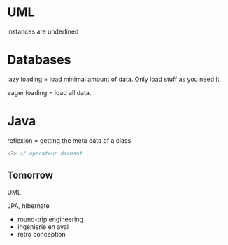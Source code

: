 # UML
instances are underlined

# Databases
lazy loading = load minimal amount of data. Only load stuff as you need it.

eager loading = load all data.



# Java
reflexion = getting the meta data of a class

```Java
<?> // opérateur diamant
```

## Tomorrow

UML


JPA, hibernate

* round-trip engineering
* ingénierie en aval
* rétro conception